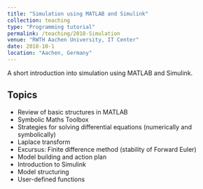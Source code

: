 ```yaml
---
title: "Simulation using MATLAB and Simulink"
collection: teaching
type: "Programming tutorial"
permalink: /teaching/2018-Simulation
venue: "RWTH Aachen University, IT Center"
date: 2018-10-1
location: "Aachen, Germany"
---
```


A short introduction into simulation using MATLAB and Simulink. 


Topics
------

- Review of basic structures in MATLAB
- Symbolic Maths Toolbox
- Strategies for solving differential equations (numerically and symbolically)
- Laplace transform
- Excursus: Finite difference method (stability of Forward Euler)
- Model building and action plan
- Introduction to Simulink
- Model structuring
- User-defined functions



